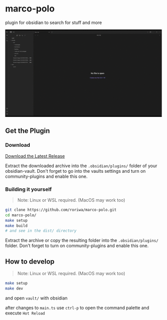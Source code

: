 # marco-polo
plugin for obsidian to search for stuff and more

![example recording](README.assets/example-recording.gif)

## Get the Plugin

### Download

[Download the Latest Release](https://github.com/roriwa/marco-polo/releases/download/latest/marco-polo.tgz)

Extract the downloaded archive into the `.obsidian/plugins/` folder of your obsidian-vault.
Don't forget to go into the vaults settings and turn on community-plugins and enable this one.

### Building it yourself

> Note: Linux or WSL required. (MacOS may work too)

```bash
git clone https://github.com/roriwa/marco-polo.git
cd marco-polo/
make setup
make build
# and see in the dist/ directory
```

Extract the archive or copy the resulting folder into the `.obsidian/plugins/` folder.
Don't forget to turn on community-plugins and enable this one.

## How to develop

> Note: Linux or WSL required. (MacOS may work too)

```bash
make setup
make dev
```

and open `vault/` with obsidian

after changes to `main.ts` use `ctrl-p` to open the command palette and execute `Hot Reload`
